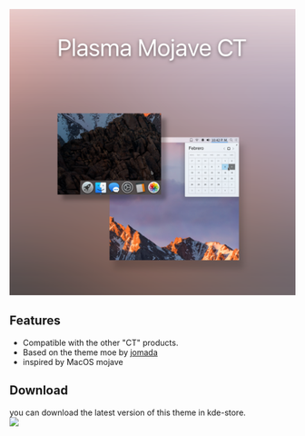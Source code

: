 ![MojaveCT](https://github.com/zayronxio/Plasma-MojaveCT/blob/master/preview/rect888.png?raw=true)
## Features
- Compatible with the other "CT" products.
- Based on the theme moe by [jomada](https://www.opendesktop.org/u/jomada/)
- inspired by MacOS mojave


## Download

you can download the latest version of this theme in kde-store.
  </br>
[<img src="https://raw.github.com/zayronxio/Plasma-MojaveCT/master/preview/download-kde-store.svg?sanitize=true">](https://www.opendesktop.org/p/1289021/#files-panel)




